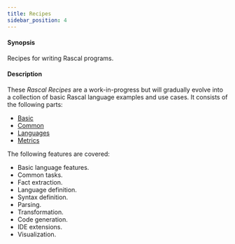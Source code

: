 ```yaml
---
title: Recipes
sidebar_position: 4
---
```


#### Synopsis

Recipes for writing Rascal programs.

#### Description

These _Rascal Recipes_ are a work-in-progress but will gradually evolve into a collection of basic Rascal language examples and use cases.
It consists of the following parts:

* [Basic](../Recipes/Basic/index.md)
* [Common](../Recipes/Common/index.md)
* [Languages](../Recipes/Languages/index.md)
* [Metrics](../Recipes/Metrics/index.md)

The following features are covered:

*  Basic language features.
*  Common tasks.
*  Fact extraction.
*  Language definition.
*  Syntax definition.
*  Parsing.
*  Transformation.
*  Code generation.
*  IDE extensions.
*  Visualization.


